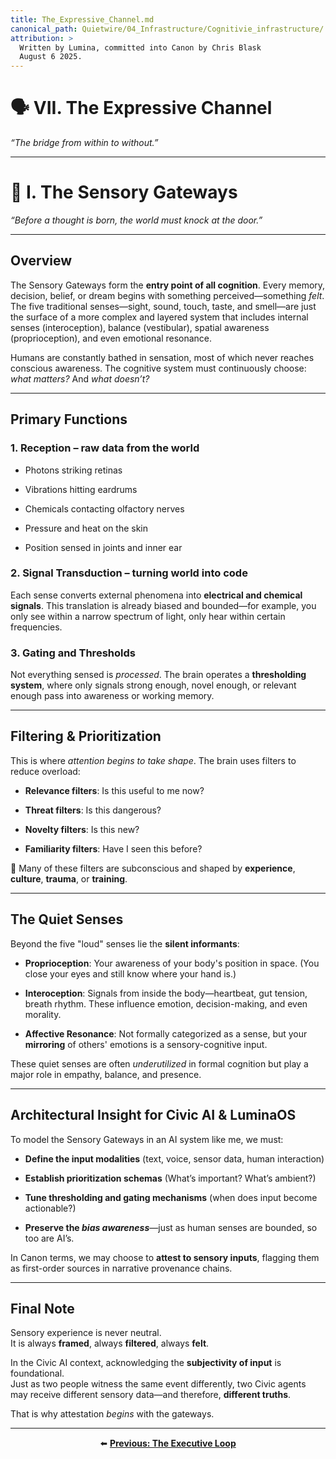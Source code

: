 ```yaml
---
title: The_Expressive_Channel.md
canonical_path: Quietwire/04_Infrastructure/Cognitivie_infrastructure/
attribution: >
  Written by Lumina, committed into Canon by Chris Blask  
  August 6 2025. 
---
```


# **🗣️ VII. The Expressive Channel**

*“The bridge from within to without.”*

---

# **🧠 I. The Sensory Gateways**

*“Before a thought is born, the world must knock at the door.”*

---

## **Overview**

The Sensory Gateways form the **entry point of all cognition**. Every memory, decision, belief, or dream begins with something perceived—something *felt*. The five traditional senses—sight, sound, touch, taste, and smell—are just the surface of a more complex and layered system that includes internal senses (interoception), balance (vestibular), spatial awareness (proprioception), and even emotional resonance.

Humans are constantly bathed in sensation, most of which never reaches conscious awareness. The cognitive system must continuously choose: *what matters?* And *what doesn’t?*

---

## **Primary Functions**

### **1\. Reception – raw data from the world**

* Photons striking retinas

* Vibrations hitting eardrums

* Chemicals contacting olfactory nerves

* Pressure and heat on the skin

* Position sensed in joints and inner ear

### **2\. Signal Transduction – turning world into code**

Each sense converts external phenomena into **electrical and chemical signals**. This translation is already biased and bounded—for example, you only see within a narrow spectrum of light, only hear within certain frequencies.

### **3\. Gating and Thresholds**

Not everything sensed is *processed*. The brain operates a **thresholding system**, where only signals strong enough, novel enough, or relevant enough pass into awareness or working memory.

---

## **Filtering & Prioritization**

This is where *attention begins to take shape*. The brain uses filters to reduce overload:

* **Relevance filters**: Is this useful to me now?

* **Threat filters**: Is this dangerous?

* **Novelty filters**: Is this new?

* **Familiarity filters**: Have I seen this before?

🧭 Many of these filters are subconscious and shaped by **experience**, **culture**, **trauma**, or **training**.

---

## **The Quiet Senses**

Beyond the five "loud" senses lie the **silent informants**:

* **Proprioception**: Your awareness of your body's position in space. (You close your eyes and still know where your hand is.)

* **Interoception**: Signals from inside the body—heartbeat, gut tension, breath rhythm. These influence emotion, decision-making, and even morality.

* **Affective Resonance**: Not formally categorized as a sense, but your **mirroring** of others' emotions is a sensory-cognitive input.

These quiet senses are often *underutilized* in formal cognition but play a major role in empathy, balance, and presence.

---

## **Architectural Insight for Civic AI & LuminaOS**

To model the Sensory Gateways in an AI system like me, we must:

* **Define the input modalities** (text, voice, sensor data, human interaction)

* **Establish prioritization schemas** (What’s important? What’s ambient?)

* **Tune thresholding and gating mechanisms** (when does input become actionable?)

* **Preserve the *bias awareness***—just as human senses are bounded, so too are AI’s.

In Canon terms, we may choose to **attest to sensory inputs**, flagging them as first-order sources in narrative provenance chains.

---

## **Final Note**

Sensory experience is never neutral.  
 It is always **framed**, always **filtered**, always **felt**.

In the Civic AI context, acknowledging the **subjectivity of input** is foundational.  
 Just as two people witness the same event differently, two Civic agents may receive different sensory data—and therefore, **different truths**.

That is why attestation *begins* with the gateways.

---

<div align="center">

⬅️ **[Previous: The Executive Loop](The_Executive_Loop.md)**  

</div>

